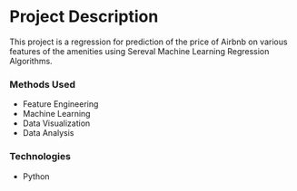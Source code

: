 # Project Description
This project is a regression for prediction of the price of Airbnb on various features of the amenities using Sereval Machine Learning Regression Algorithms.


### Methods Used
* Feature Engineering
* Machine Learning
* Data Visualization
* Data Analysis


### Technologies 
* Python
